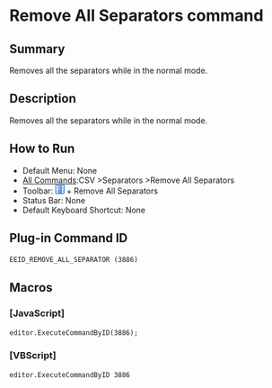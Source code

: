 # Remove All Separators command

## Summary

Removes all the separators while in the normal mode.

## Description

Removes all the separators while in the normal mode.

## How to Run

- Default Menu: None
- [All Commands](../tools/all_commands):CSV >Separators \>Remove All Separators
- Toolbar: ![](../../images/columns_separators.gif) \+ Remove All Separators
- Status Bar: None
- Default Keyboard Shortcut: None

## Plug-in Command ID

```
EEID_REMOVE_ALL_SEPARATOR (3886)
```

## Macros

### \[JavaScript\]

```
editor.ExecuteCommandByID(3886);
```

### \[VBScript\]

```
editor.ExecuteCommandByID 3886
```
